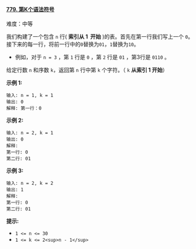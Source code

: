 ﻿#### [779\. 第K个语法符号](https://leetcode.cn/problems/k-th-symbol-in-grammar/)

难度：中等

我们构建了一个包含 `n` 行( **索引从 1  开始** )的表。首先在第一行我们写上一个 `0`。接下来的每一行，将前一行中的`0`替换为`01`，`1`替换为`10`。

-   例如，对于 `n = 3` ，第 `1` 行是 `0` ，第 `2` 行是 `01` ，第3行是 `0110` 。

给定行数 `n` 和序数 `k`，返回第 `n` 行中第 `k` 个字符。（ `k` **从索引 1 开始**）

**示例 1:**

```
输入: n = 1, k = 1
输出: 0
解释: 第一行：0
```

**示例 2:**

```
输入: n = 2, k = 1
输出: 0
解释: 
第一行: 0 
第二行: 01
```

**示例 3:**

```
输入: n = 2, k = 2
输出: 1
解释:
第一行: 0
第二行: 01
```

**提示:**

-   `1 <= n <= 30`
-   `1 <= k <= 2<sup>n - 1</sup>`
